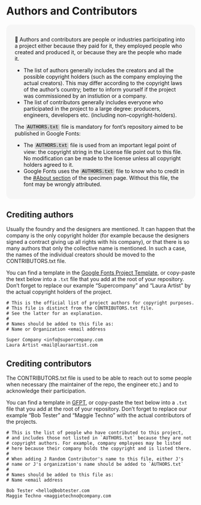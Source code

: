 # Authors and Contributors

<div style="background-color:#F6F6F6; color:#121212; padding:1.2em 1.6em; border-radius: 1em; font-size:1em">

🦤 Authors and contributors are people or industries participating into a project either because they paid for it, they employed people who created and produced it, or because they are the people who made it.
    <ul>
     <li>The list of authors generally includes the creators and all the possible copyright holders (such as the company employing the actual creators). This may differ according to the copyright laws of the author’s country; better to inform yourself if the project was commissioned by an instiution or a company.</li>
    <li> The list of contributors generally includes everyone who participated in the project to a large degree: producers, engineers, developers etc. (including non–copyright-holders). </li>
</ul>
    
The <mark style="background-color:#D4D4D4; padding:0.1em 0.3em; border-radius:0.2em; font-size:0.9em; font-family:SFMono-Regular,Consolas,Liberation Mono,Menlo,Courier,monospace;">AUTHORS.txt</mark> file is mandatory for font’s repository aimed to be published in Google Fonts:
<ul>
    <li>The <mark style="background-color:#D4D4D4; padding:0.1em 0.3em; border-radius:0.2em; font-size:0.9em; font-family:SFMono-Regular,Consolas,Liberation Mono,Menlo,Courier,monospace;">AUTHORS.txt</mark> file is used from an important legal point of view: the copyright string in the License file point out to this file. No modification can be made to the license unless all copyright holders agreed to it.</li>
    <li>Google Fonts uses the <mark style="background-color:#D4D4D4; padding:0.1em 0.3em; border-radius:0.2em; font-size:0.9em; font-family:SFMono-Regular,Consolas,Liberation Mono,Menlo,Courier,monospace;">AUTHORS.txt</mark> file to know who to credit in the <a href="https://fonts.google.com/specimen/Brygada+1918#about">#About section</a> of the specimen page. Without this file, the font may be wrongly attributed.</li>
</ul>

</div>

## Crediting authors

Usually the foundry and the designers are mentioned. It can happen that the company is the only copyright holder (for example because the designers signed a contract giving up all rights with his company), or that there is so many authors that only the collective name is mentioned. In such a case, the names of the individual creators should be moved to the CONTRIBUTORS.txt file.

You can find a template in the [Google Fonts Project Template](https://github.com/googlefonts/googlefonts-project-template), or copy-paste the text below into a `.txt` file that you add at the root of your repository. Don’t forget to replace our example “Supercompany” and “Laura Artist” by the actual copyright holders of the project.

``` code
# This is the official list of project authors for copyright purposes.
# This file is distinct from the CONTRIBUTORS.txt file.
# See the latter for an explanation.
#
# Names should be added to this file as:
# Name or Organization <email address

Super Company <info@supercompany.com
Laura Artist <mail@lauraartist.com
```

## Crediting contributors

The CONTRIBUTORS.txt file is used to be able to reach out to some people when necessary (the maintainer of the repo, the engineer etc.) and to acknowledge their participation.

You can find a template in [GFPT](https://github.com/googlefonts/googlefonts-project-template/blob/main/CONTRIBUTORS.txt), or copy-paste the text below into a `.txt` file that you add at the root of your repository. Don’t forget to replace our example “Bob Tester” and “Maggie Techno” with the actual contributors of the projects.

``` code
# This is the list of people who have contributed to this project,
# and includes those not listed in `AUTHORS.txt` because they are not
# copyright authors. For example, company employees may be listed
# here because their company holds the copyright and is listed there.
#
# When adding J Random Contributor's name to this file, either J's
# name or J's organization's name should be added to `AUTHORS.txt`
#
# Names should be added to this file as:
# Name <email address

Bob Tester <hello@bobtester.com
Maggie Techno <maggietechno@company.com
```
